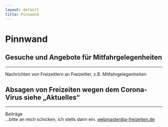 ```yaml
---
layout: default
title: Pinnwand
---
```

# Pinnwand

## Gesuche und Angebote für Mitfahrgelegenheiten

-----------------------------------------------------------------------

Nachrichten von Freizeitlern an Freizeitler, z.B.
Mitfahrgelegenheiten

## Absagen von Freizeiten wegen dem Corona-Virus siehe „Aktuelles“

-----------------------------------------------------------------------

Beiträge<br>
...bitte an mich schicken, ich stells dann ein.
<webmaster@a-freizeiten.de>

